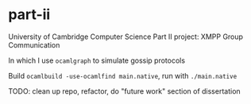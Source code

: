 part-ii
=======

University of Cambridge Computer Science Part II project: XMPP Group Communication

In which I use `ocamlgraph` to simulate gossip protocols

Build `ocamlbuild -use-ocamlfind main.native`, run with `./main.native`

TODO: clean up repo, refactor, do "future work" section of dissertation
